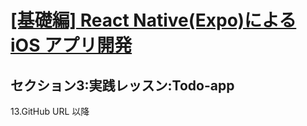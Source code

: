# [[基礎編] React Native(Expo)による iOS アプリ開発](https://www.udemy.com/course/react-native-expo-firebase/)
## セクション3:実践レッスン:Todo-app  
13.GitHub URL 以降